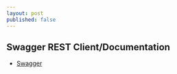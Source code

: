 ```yaml
---
layout: post
published: false
---
```


## Swagger REST Client/Documentation

* [Swagger](https://helloreverb.com/developers/swagger/)